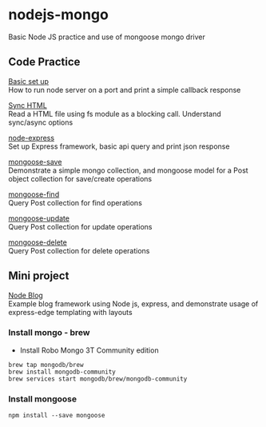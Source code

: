 # nodejs-mongo

Basic Node JS practice and use of mongoose mongo driver

## Code Practice

[Basic set up](node_basics/basic_index.js)
<br/>
How to run node server on a port and print a simple callback response

[Sync HTML](node_basics/read_sync.js)
<br/>
Read a HTML file using fs module as a blocking call. Understand sync/async options

[node-express](node-express/index.js)
<br/>
Set up Express framework, basic api query and print json response

[mongoose-save](mongoose-basics/mongo-save.js)
<br/>
Demonstrate a simple mongo collection, and mongoose model for a Post object collection for save/create operations

[mongoose-find](mongoose-basics/mongo-find.js)
<br/>
Query Post collection for find operations


[mongoose-update](mongoose-basics/mongo-update.js)
<br/>
Query Post collection for update operations

[mongoose-delete](mongoose-basics/mongo-delete.js)
<br/>
Query Post collection for delete operations


## Mini project

[Node Blog](express-static/index.js)
<br/>
Example blog framework using Node js, express, and demonstrate usage of express-edge templating with layouts

### Install mongo - brew

- Install Robo Mongo 3T Community edition

```
brew tap mongodb/brew
brew install mongodb-community
brew services start mongodb/brew/mongodb-community
```

### Install mongoose

```
npm install --save mongoose
```